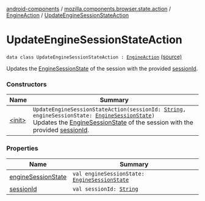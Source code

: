 [android-components](../../../index.md) / [mozilla.components.browser.state.action](../../index.md) / [EngineAction](../index.md) / [UpdateEngineSessionStateAction](./index.md)

# UpdateEngineSessionStateAction

`data class UpdateEngineSessionStateAction : `[`EngineAction`](../index.md) [(source)](https://github.com/mozilla-mobile/android-components/blob/master/components/browser/state/src/main/java/mozilla/components/browser/state/action/BrowserAction.kt#L263)

Updates the [EngineSessionState](../../../mozilla.components.concept.engine/-engine-session-state/index.md) of the session with the provided [sessionId](session-id.md).

### Constructors

| Name | Summary |
|---|---|
| [&lt;init&gt;](-init-.md) | `UpdateEngineSessionStateAction(sessionId: `[`String`](https://kotlinlang.org/api/latest/jvm/stdlib/kotlin/-string/index.html)`, engineSessionState: `[`EngineSessionState`](../../../mozilla.components.concept.engine/-engine-session-state/index.md)`)`<br>Updates the [EngineSessionState](../../../mozilla.components.concept.engine/-engine-session-state/index.md) of the session with the provided [sessionId](session-id.md). |

### Properties

| Name | Summary |
|---|---|
| [engineSessionState](engine-session-state.md) | `val engineSessionState: `[`EngineSessionState`](../../../mozilla.components.concept.engine/-engine-session-state/index.md) |
| [sessionId](session-id.md) | `val sessionId: `[`String`](https://kotlinlang.org/api/latest/jvm/stdlib/kotlin/-string/index.html) |
